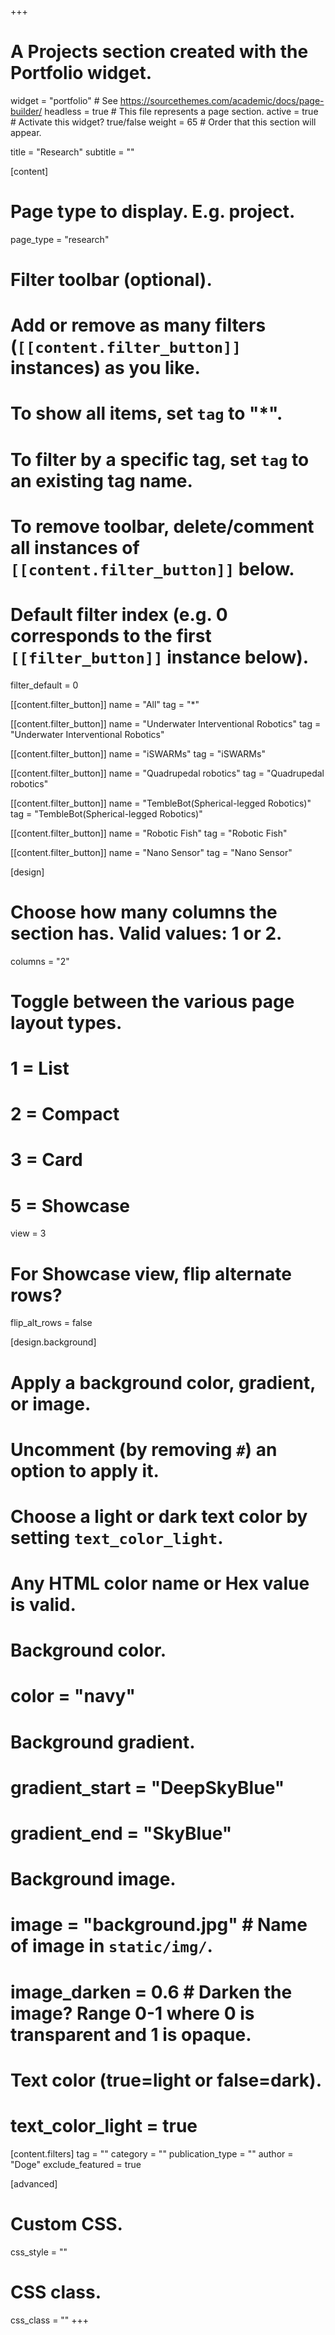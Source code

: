 +++
# A Projects section created with the Portfolio widget.
widget = "portfolio"  # See https://sourcethemes.com/academic/docs/page-builder/
headless = true  # This file represents a page section.
active = true  # Activate this widget? true/false
weight = 65  # Order that this section will appear.

title = "Research"
subtitle = ""

[content]
  # Page type to display. E.g. project.
  page_type = "research"
  
  # Filter toolbar (optional).
  # Add or remove as many filters (`[[content.filter_button]]` instances) as you like.
  # To show all items, set `tag` to "*".
  # To filter by a specific tag, set `tag` to an existing tag name.
  # To remove toolbar, delete/comment all instances of `[[content.filter_button]]` below.
  
  # Default filter index (e.g. 0 corresponds to the first `[[filter_button]]` instance below).
  filter_default = 0
  
  [[content.filter_button]]
    name = "All"
    tag = "*"

  [[content.filter_button]]
    name = "Underwater Interventional Robotics"
    tag = "Underwater Interventional Robotics"

  [[content.filter_button]]
    name = "iSWARMs"
    tag = "iSWARMs"

  <!-- [[content.filter_button]]
    name = "UUV"
    tag = "UUV" -->

   [[content.filter_button]]
    name = "Quadrupedal robotics"
    tag = "Quadrupedal robotics"

  [[content.filter_button]]
    name = "TembleBot(Spherical-legged Robotics)"
    tag = "TembleBot(Spherical-legged Robotics)"

  [[content.filter_button]]
    name = "Robotic Fish"
    tag = "Robotic Fish"

  [[content.filter_button]]
    name = "Nano Sensor"
    tag = "Nano Sensor"



[design]
  # Choose how many columns the section has. Valid values: 1 or 2.
  columns = "2"

  # Toggle between the various page layout types.
  #   1 = List
  #   2 = Compact
  #   3 = Card
  #   5 = Showcase
  view = 3

  # For Showcase view, flip alternate rows?
  flip_alt_rows = false

[design.background]
  # Apply a background color, gradient, or image.
  #   Uncomment (by removing `#`) an option to apply it.
  #   Choose a light or dark text color by setting `text_color_light`.
  #   Any HTML color name or Hex value is valid.
  
  # Background color.
  # color = "navy"
  
  # Background gradient.
  # gradient_start = "DeepSkyBlue"
  # gradient_end = "SkyBlue"
  
  # Background image.
  # image = "background.jpg"  # Name of image in `static/img/`.
  # image_darken = 0.6  # Darken the image? Range 0-1 where 0 is transparent and 1 is opaque.

  # Text color (true=light or false=dark).
  # text_color_light = true  
  
  [content.filters]
    tag = ""
    category = ""
    publication_type = ""
    author = "Doge"
    exclude_featured = true

[advanced]
 # Custom CSS. 
 css_style = ""
 
 # CSS class.
 css_class = ""
+++


